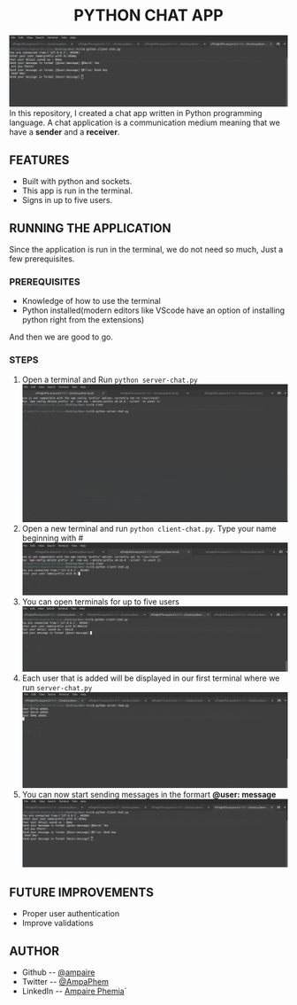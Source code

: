# <h1 align = "center">PYTHON CHAT APP </h1>
![screenshot](screenshots/messages.png)
In this repository, I created a chat app written in Python programming language. A chat application is a communication medium meaning that we have a **sender** and a **receiver**.

## FEATURES
- Built with python and sockets.
- This app is run in the terminal.
- Signs in up to five users.

## RUNNING THE APPLICATION
  Since the application is run in the terminal, we do not need so much, Just a few prerequisites.

### PREREQUISITES
- Knowledge of how to use the terminal
- Python installed(modern editors like VScode have an option of installing python right from the extensions)

And then we are good to go.

### STEPS

1. Open a terminal and Run  ``python server-chat.py``
![screenshot](screenshots/server.png)
2. Open a new terminal and run ``python client-chat.py``. Type your name beginning with #
![screenshot](screenshots/client.png)
3. You can open terminals for up to five users
![screenshot](screenshots/client-two.png)
4. Each user that is added will be displayed in our first terminal where we run ``server-chat.py``
![screenshot](screenshots/users.png)
5. You can now start sending messages in the formart **@user: message**
![screenshot](screenshots/messages.png)

## FUTURE IMPROVEMENTS
- Proper user authentication
- Improve validations

## AUTHOR
- Github -- [@ampaire](https://github.com/ampaire)
- Twitter -- [@AmpaPhem](https://twitter.com/AmpaPhem)
- LinkedIn -- [Ampaire Phemia](https://www.linkedin.com/in/phemia)`

